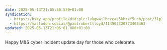 ```yaml
---
date: 2025-05-13T21:05:30.539+01:00
syndication:
  - https://bsky.app/profile/did:plc:lvkqw4jlbczcae5khtzf5uch/post/3lp3bv37d232x
  - https://mastodon.social/@paulrobertlloyd/114502320773465463
updated: 2025-05-13T21:06:01.086+01:00
---
```


Happy M&S cyber incident update day for those who celebrate.
